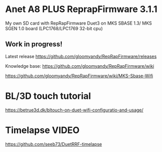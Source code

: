# Anet A8 PLUS ReprapFirmware 3.1.1
My own SD card with RepRapFirmware Duet3 on MKS SBASE 1.3/ MKS SGEN 1.0 board (LPC1768/LPC1769 32-bit cpu)

## Work in progress! 
Latest release https://github.com/gloomyandy/RepRapFirmware/releases

Knowledge base: https://github.com/gloomyandy/RepRapFirmware/wiki

https://github.com/gloomyandy/RepRapFirmware/wiki/MKS-Sbase-Wifi


# BL/3D touch tutorial 
https://betrue3d.dk/bltouch-on-duet-wifi-configuratio-and-usage/ 

# Timelapse VIDEO
https://github.com/seeb73/DuetRRF-timelapse
